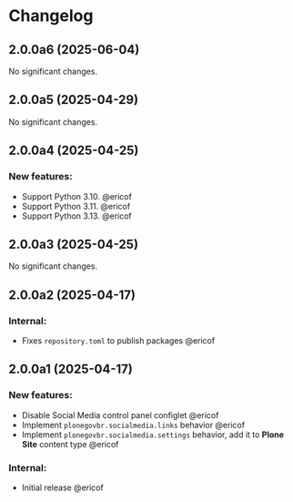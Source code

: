 # Changelog

<!--
   You should *NOT* be adding new change log entries to this file.
   You should create a file in the news directory instead.
   For helpful instructions, please see:
   https://github.com/plone/plone.releaser/blob/master/ADD-A-NEWS-ITEM.rst
-->

<!-- towncrier release notes start -->

## 2.0.0a6 (2025-06-04)

No significant changes.


## 2.0.0a5 (2025-04-29)

No significant changes.


## 2.0.0a4 (2025-04-25)


### New features:

- Support Python 3.10. @ericof 
- Support Python 3.11. @ericof 
- Support Python 3.13. @ericof 

## 2.0.0a3 (2025-04-25)

No significant changes.


## 2.0.0a2 (2025-04-17)


### Internal:

- Fixes `repository.toml` to publish packages @ericof 

## 2.0.0a1 (2025-04-17)


### New features:

- Disable Social Media control panel configlet @ericof 
- Implement `plonegovbr.socialmedia.links` behavior @ericof 
- Implement `plonegovbr.socialmedia.settings` behavior, add it to **Plone Site** content type @ericof 


### Internal:

- Initial release @ericof
